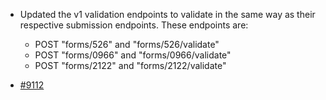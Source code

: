 - Updated the v1 validation endpoints to validate in the same way as their respective submission endpoints. These endpoints are:
  - POST "forms/526" and "forms/526/validate"
  - POST "forms/0966" and "forms/0966/validate"
  - POST "forms/2122" and "forms/2122/validate"

- [#9112](https://github.com/department-of-veterans-affairs/vets-api/pull/9112)
